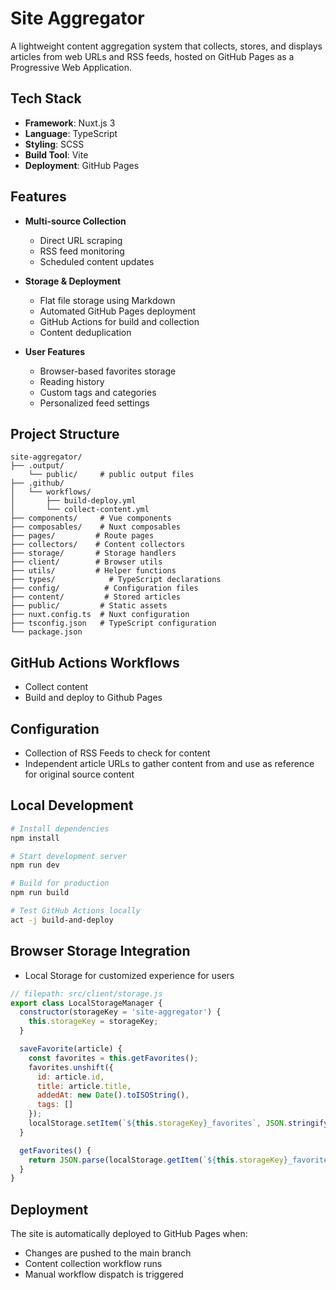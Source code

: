 # Site Aggregator

A lightweight content aggregation system that collects, stores, and displays articles from web URLs and RSS feeds, hosted on GitHub Pages as a Progressive Web Application.

## Tech Stack

- **Framework**: Nuxt.js 3
- **Language**: TypeScript
- **Styling**: SCSS
- **Build Tool**: Vite
- **Deployment**: GitHub Pages

## Features

- **Multi-source Collection**
  - Direct URL scraping
  - RSS feed monitoring
  - Scheduled content updates

- **Storage & Deployment**
  - Flat file storage using Markdown
  - Automated GitHub Pages deployment
  - GitHub Actions for build and collection
  - Content deduplication

- **User Features**
  - Browser-based favorites storage
  - Reading history
  - Custom tags and categories
  - Personalized feed settings

## Project Structure

```plaintext
site-aggregator/
├── .output/   
    └── public/     # public output files
├── .github/
│   └── workflows/
│       ├── build-deploy.yml
│       └── collect-content.yml
├── components/     # Vue components
├── composables/    # Nuxt composables
├── pages/         # Route pages
├── collectors/    # Content collectors
├── storage/       # Storage handlers
├── client/        # Browser utils
├── utils/         # Helper functions
├── types/            # TypeScript declarations
├── config/          # Configuration files
├── content/         # Stored articles
├── public/         # Static assets
├── nuxt.config.ts  # Nuxt configuration
├── tsconfig.json   # TypeScript configuration
└── package.json
```

## GitHub Actions Workflows
- Collect content
- Build and deploy to Github Pages

## Configuration
- Collection of RSS Feeds to check for content
- Independent article URLs to gather content from and use as reference for original source content

## Local Development

```bash
# Install dependencies
npm install

# Start development server
npm run dev

# Build for production
npm run build

# Test GitHub Actions locally
act -j build-and-deploy
```

## Browser Storage Integration
- Local Storage for customized experience for users
```javascript
// filepath: src/client/storage.js
export class LocalStorageManager {
  constructor(storageKey = 'site-aggregator') {
    this.storageKey = storageKey;
  }

  saveFavorite(article) {
    const favorites = this.getFavorites();
    favorites.unshift({
      id: article.id,
      title: article.title,
      addedAt: new Date().toISOString(),
      tags: []
    });
    localStorage.setItem(`${this.storageKey}_favorites`, JSON.stringify(favorites));
  }

  getFavorites() {
    return JSON.parse(localStorage.getItem(`${this.storageKey}_favorites`) || '[]');
  }
}
```

## Deployment

The site is automatically deployed to GitHub Pages when:
- Changes are pushed to the main branch
- Content collection workflow runs
- Manual workflow dispatch is triggered
